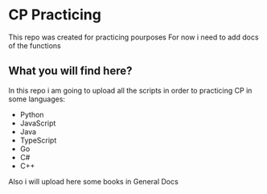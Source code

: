 # CP Practicing

This repo was created for practicing pourposes
For now i need to add docs of the functions

## What you will find here?

In this repo i am going to upload all the scripts in order to practicing CP in some languages:

- Python
- JavaScript
- Java
- TypeScript
- Go
- C#
- C++

Also i will upload here some books in General Docs
